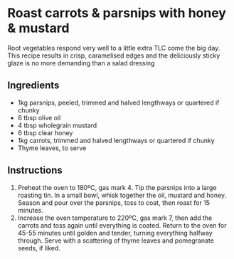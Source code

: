 # Roast carrots & parsnips with honey & mustard
Root vegetables respond very well to a little extra TLC come the big day. This recipe results in crisp, caramelised edges and the deliciously sticky glaze is no more demanding than a salad dressing

## Ingredients
* 1kg parsnips, peeled, trimmed and halved lengthways or quartered if chunky 
* 6 tbsp olive oil 
* 4 tbsp wholegrain mustard 
* 6 tbsp clear honey 
* 1kg carrots, trimmed and halved lengthways or quartered if chunky
* Thyme leaves, to serve

## Instructions
1. Preheat the oven to 180ºC, gas mark 4. Tip the parsnips into a large roasting tin. In a small bowl, whisk together the oil, mustard and honey. Season and pour over the parsnips, toss to coat, then roast for 15 minutes.
1. Increase the oven temperature to 220ºC, gas mark 7, then add the carrots and toss again until everything is coated. Return to the oven for 45-55 minutes until golden and tender, turning everything halfway through. Serve with a scattering of thyme leaves and pomegranate seeds, if liked.

